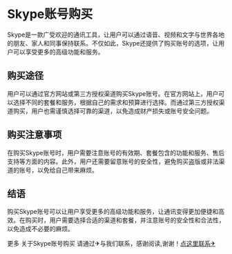 # Skype账号购买 

Skype是一款广受欢迎的通讯工具，让用户可以通过语音、视频和文字与世界各地的朋友、家人和同事保持联系。不仅如此，Skype还提供了购买账号的选项，让用户可以享受更多的高级功能和服务。

## 购买途径

用户可以通过官方网站或第三方授权渠道购买Skype账号。在官方网站上，用户可以选择不同的套餐和服务，根据自己的需求和预算进行选择。而通过第三方授权渠道购买，用户也需谨慎选择可靠的渠道，以免造成财产损失或账号安全问题。

## 购买注意事项

在购买Skype账号时，用户需要注意账号的有效期、套餐包含的功能和服务、售后支持等方面的内容。此外，用户还需要留意账号的安全性，避免购买盗版或非法渠道的账号，以免给自己带来麻烦。

## 结语

购买Skype账号可以让用户享受更多的高级功能和服务，让通讯变得更加便捷和高效。在购买时，用户需要选择合适的渠道和套餐，并注意账号的安全性和合法性，以免造成不必要的麻烦。

更多 关于Skype账号购买 请通过✈与我们联系，感谢阅读,谢谢！[点这里联系✈](https://bbs.k02.cc)